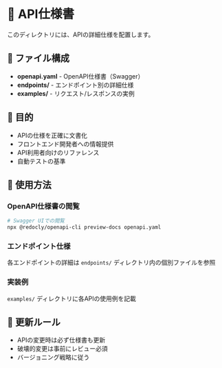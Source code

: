 # 📖 API仕様書

このディレクトリには、APIの詳細仕様を配置します。

## 📁 ファイル構成

- **openapi.yaml** - OpenAPI仕様書（Swagger）
- **endpoints/** - エンドポイント別の詳細仕様
- **examples/** - リクエスト/レスポンスの実例

## 🎯 目的

- APIの仕様を正確に文書化
- フロントエンド開発者への情報提供
- API利用者向けのリファレンス
- 自動テストの基準

## 🔧 使用方法

### OpenAPI仕様書の閲覧
```bash
# Swagger UIでの閲覧
npx @redocly/openapi-cli preview-docs openapi.yaml
```

### エンドポイント仕様
各エンドポイントの詳細は `endpoints/` ディレクトリ内の個別ファイルを参照

### 実装例
`examples/` ディレクトリに各APIの使用例を記載

## 📝 更新ルール

- APIの変更時は必ず仕様書も更新
- 破壊的変更は事前にレビュー必須
- バージョニング戦略に従う